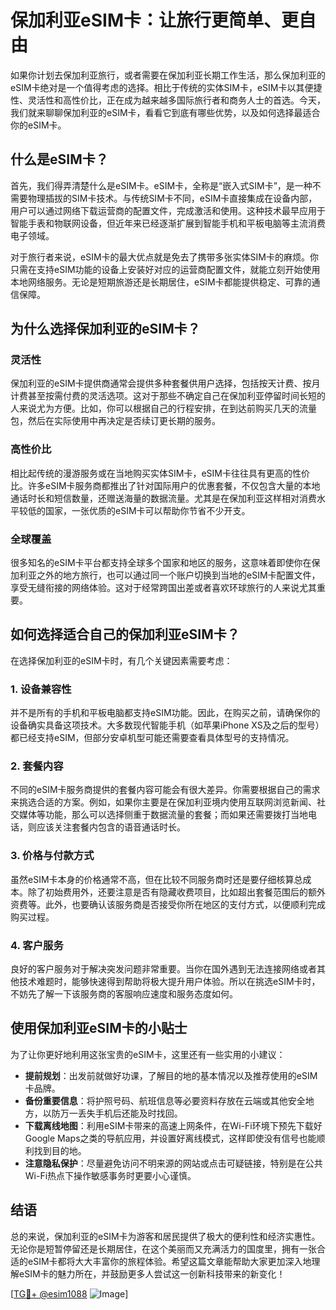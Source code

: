 # 保加利亚eSIM卡：让旅行更简单、更自由

如果你计划去保加利亚旅行，或者需要在保加利亚长期工作生活，那么保加利亚的eSIM卡绝对是一个值得考虑的选择。相比于传统的实体SIM卡，eSIM卡以其便捷性、灵活性和高性价比，正在成为越来越多国际旅行者和商务人士的首选。今天，我们就来聊聊保加利亚的eSIM卡，看看它到底有哪些优势，以及如何选择最适合你的eSIM卡。

## 什么是eSIM卡？

首先，我们得弄清楚什么是eSIM卡。eSIM卡，全称是“嵌入式SIM卡”，是一种不需要物理插拔的SIM卡技术。与传统SIM卡不同，eSIM卡直接集成在设备内部，用户可以通过网络下载运营商的配置文件，完成激活和使用。这种技术最早应用于智能手表和物联网设备，但近年来已经逐渐扩展到智能手机和平板电脑等主流消费电子领域。

对于旅行者来说，eSIM卡的最大优点就是免去了携带多张实体SIM卡的麻烦。你只需在支持eSIM功能的设备上安装好对应的运营商配置文件，就能立刻开始使用本地网络服务。无论是短期旅游还是长期居住，eSIM卡都能提供稳定、可靠的通信保障。

## 为什么选择保加利亚的eSIM卡？

### 灵活性

保加利亚的eSIM卡提供商通常会提供多种套餐供用户选择，包括按天计费、按月计费甚至按需付费的灵活选项。这对于那些不确定自己在保加利亚停留时间长短的人来说尤为方便。比如，你可以根据自己的行程安排，在到达前购买几天的流量包，然后在实际使用中再决定是否续订更长期的服务。

### 高性价比

相比起传统的漫游服务或在当地购买实体SIM卡，eSIM卡往往具有更高的性价比。许多eSIM卡服务商都推出了针对国际用户的优惠套餐，不仅包含大量的本地通话时长和短信数量，还赠送海量的数据流量。尤其是在保加利亚这样相对消费水平较低的国家，一张优质的eSIM卡可以帮助你节省不少开支。

### 全球覆盖

很多知名的eSIM卡平台都支持全球多个国家和地区的服务，这意味着即使你在保加利亚之外的地方旅行，也可以通过同一个账户切换到当地的eSIM卡配置文件，享受无缝衔接的网络体验。这对于经常跨国出差或者喜欢环球旅行的人来说尤其重要。

## 如何选择适合自己的保加利亚eSIM卡？

在选择保加利亚的eSIM卡时，有几个关键因素需要考虑：

### 1. 设备兼容性

并不是所有的手机和平板电脑都支持eSIM功能。因此，在购买之前，请确保你的设备确实具备这项技术。大多数现代智能手机（如苹果iPhone XS及之后的型号）都已经支持eSIM，但部分安卓机型可能还需要查看具体型号的支持情况。

### 2. 套餐内容

不同的eSIM卡服务商提供的套餐内容可能会有很大差异。你需要根据自己的需求来挑选合适的方案。例如，如果你主要是在保加利亚境内使用互联网浏览新闻、社交媒体等功能，那么可以选择侧重于数据流量的套餐；而如果还需要拨打当地电话，则应该关注套餐内包含的语音通话时长。

### 3. 价格与付款方式

虽然eSIM卡本身的价格通常不高，但在比较不同服务商时还是要仔细核算总成本。除了初始费用外，还要注意是否有隐藏收费项目，比如超出套餐范围后的额外资费等。此外，也要确认该服务商是否接受你所在地区的支付方式，以便顺利完成购买过程。

### 4. 客户服务

良好的客户服务对于解决突发问题非常重要。当你在国外遇到无法连接网络或者其他技术难题时，能够快速得到帮助将极大提升用户体验。所以在挑选eSIM卡时，不妨先了解一下该服务商的客服响应速度和服务态度如何。

## 使用保加利亚eSIM卡的小贴士

为了让你更好地利用这张宝贵的eSIM卡，这里还有一些实用的小建议：

- **提前规划**：出发前就做好功课，了解目的地的基本情况以及推荐使用的eSIM卡品牌。
- **备份重要信息**：将护照号码、航班信息等必要资料存放在云端或其他安全地方，以防万一丢失手机后还能及时找回。
- **下载离线地图**：利用eSIM卡带来的高速上网条件，在Wi-Fi环境下预先下载好Google Maps之类的导航应用，并设置好离线模式，这样即使没有信号也能顺利找到目的地。
- **注意隐私保护**：尽量避免访问不明来源的网站或点击可疑链接，特别是在公共Wi-Fi热点下操作敏感事务时更要小心谨慎。

## 结语

总的来说，保加利亚的eSIM卡为游客和居民提供了极大的便利性和经济实惠性。无论你是短暂停留还是长期居住，在这个美丽而又充满活力的国度里，拥有一张合适的eSIM卡都将大大丰富你的旅程体验。希望这篇文章能帮助大家更加深入地理解eSIM卡的魅力所在，并鼓励更多人尝试这一创新科技带来的新变化！

[[TG💪+ @esim1088](https://t.me/s/esim1088) ![Image](https://i.postimg.cc/4NQfJmqS/Snipaste-2025-05-13-00-14-12.png)]